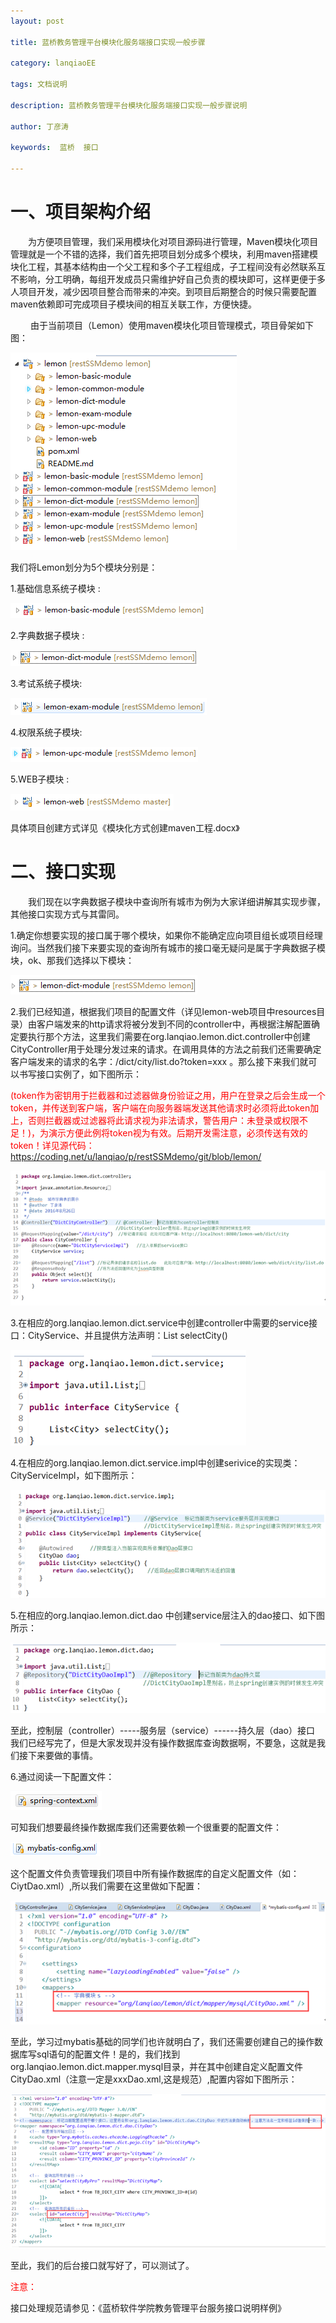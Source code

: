 ```yaml
---
layout: post

title: 蓝桥教务管理平台模块化服务端接口实现一般步骤

category: lanqiaoEE

tags: 文档说明

description: 蓝桥教务管理平台模块化服务端接口实现一般步骤说明

author: 丁彦涛

keywords:  蓝桥  接口 

---
```


# 一、项目架构介绍

 　　为方便项目管理，我们采用模块化对项目源码进行管理，Maven模块化项目管理就是一个不错的选择，我们首先把项目划分成多个模块，利用maven搭建模块化工程，其基本结构由一个父工程和多个子工程组成，子工程间没有必然联系互不影响，分工明确，每组开发成员只需维护好自己负责的模块即可，这样更便于多人项目开发，减少因项目整合而带来的冲突。到项目后期整合的时候只需要配置maven依赖即可完成项目子模块间的相互关联工作，方便快捷。
 
 　　 由于当前项目（Lemon）使用maven模块化项目管理模式，项目骨架如下图：
 
 ![典型技全栈术模型](/public/img/interface/interface001.png)

我们将Lemon划分为5个模块分别是：

1.基础信息系统子模块 :

![典型技全栈术模型](/public/img/interface/interface002.png)

2.字典数据子模块 :

![典型技全栈术模型](/public/img/interface/interface003.png)

3.考试系统子模块:

![典型技全栈术模型](/public/img/interface/interface004.png)

4.权限系统子模块:

![典型技全栈术模型](/public/img/interface/interface005.png)

5.WEB子模块  :

![典型技全栈术模型](/public/img/interface/interface006.png)

具体项目创建方式详见《模块化方式创建maven工程.docx》

# 二、接口实现

　　我们现在以字典数据子模块中查询所有城市为例为大家详细讲解其实现步骤，其他接口实现方式与其雷同。

1.确定你想要实现的接口属于哪个模块，如果你不能确定应向项目组长或项目经理询问。当然我们接下来要实现的查询所有城市的接口毫无疑问是属于字典数据子模块，ok、那我们选择以下模块：

![典型技全栈术模型](/public/img/interface/interface007.png)

2.我们已经知道，根据我们项目的配置文件（详见lemon-web项目中resources目录）由客户端发来的http请求将被分发到不同的controller中，再根据注解配置确定要执行那个方法，这里我们需要在org.lanqiao.lemon.dict.controller中创建CityController用于处理分发过来的请求。在调用具体的方法之前我们还需要确定客户端发来的请求的名字：/dict/city/list.do?token=xxx 。那么接下来我们就可以书写接口实例了，如下图所示：

<font color='red'>(token作为密钥用于拦截器和过滤器做身份验证之用，用户在登录之后会生成一个token，并传送到客户端，客户端在向服务器端发送其他请求时必须将此token加上，否则拦截器或过滤器将此请求视为非法请求，警告用户：未登录或权限不足！)，为演示方便此例将token视为有效。后期开发需注意，必须传送有效的token！详见源代码：https://coding.net/u/lanqiao/p/restSSMdemo/git/blob/lemon/</font>

![典型技全栈术模型](/public/img/interface/interface008.png)

3.在相应的org.lanqiao.lemon.dict.service中创建controller中需要的service接口：CityService、并且提供方法声明：List<City>   selectCity()

![典型技全栈术模型](/public/img/interface/interface009.png)

4.在相应的org.lanqiao.lemon.dict.service.impl中创建serivice的实现类：CityServiceImpl，如下图所示：

![典型技全栈术模型](/public/img/interface/interface010.png)

5.在相应的org.lanqiao.lemon.dict.dao 中创建service层注入的dao接口、如下图所示：

![典型技全栈术模型](/public/img/interface/interface011.png)

至此，控制层（controller）-----服务层（service）------持久层（dao）接口  我们已经写完了，但是大家发现并没有操作数据库查询数据啊，不要急，这就是我们接下来要做的事情。

6.通过阅读一下配置文件：

![典型技全栈术模型](/public/img/interface/interface012.png)

可知我们想要最终操作数据库我们还需要依赖一个很重要的配置文件：

![典型技全栈术模型](/public/img/interface/interface013.png)

这个配置文件负责管理我们项目中所有操作数据库的自定义配置文件（如：CiytDao.xml）,所以我们需要在这里做如下配置：

![典型技全栈术模型](/public/img/interface/interface014.png)

至此，学习过mybatis基础的同学们也许就明白了，我们还需要创建自己的操作数据库写sql语句的配置文件！是的，我们找到org.lanqiao.lemon.dict.mapper.mysql目录，并在其中创建自定义配置文件CityDao.xml（注意一定是xxxDao.xml,这是规范）,配置内容如下图所示：

![典型技全栈术模型](/public/img/interface/interface015.png)

至此，我们的后台接口就写好了，可以测试了。

<font color='red'>注意：</font>

接口处理规范请参见：《蓝桥软件学院教务管理平台服务接口说明样例》





